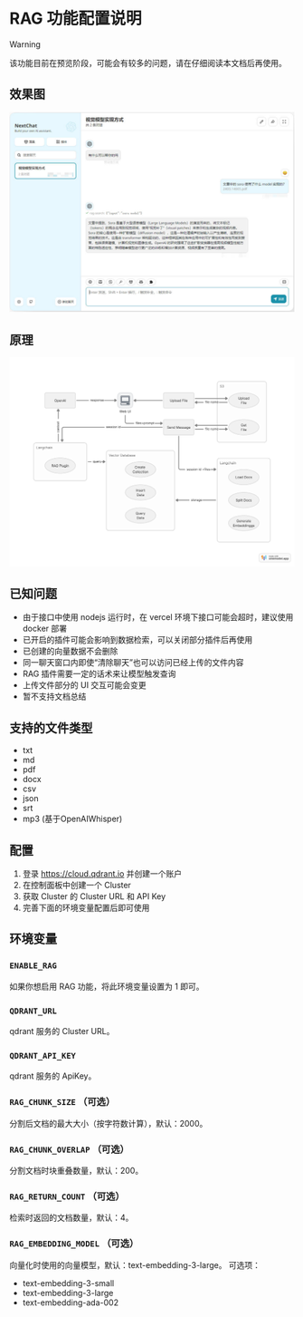 # RAG 功能配置说明

> [!WARNING]
> 该功能目前在预览阶段，可能会有较多的问题，请在仔细阅读本文档后再使用。

## 效果图

![example](./images/rag-example.jpg)

## 原理

![example](./images/rag.png)

## 已知问题

- 由于接口中使用 nodejs 运行时，在 vercel 环境下接口可能会超时，建议使用 docker 部署
- 已开启的插件可能会影响到数据检索，可以关闭部分插件后再使用
- 已创建的向量数据不会删除
- 同一聊天窗口内即使“清除聊天”也可以访问已经上传的文件内容
- RAG 插件需要一定的话术来让模型触发查询
- 上传文件部分的 UI 交互可能会变更
- 暂不支持文档总结

## 支持的文件类型

- txt
- md
- pdf
- docx
- csv
- json
- srt
- mp3 (基于OpenAIWhisper)

## 配置

1. 登录 https://cloud.qdrant.io 并创建一个账户
2. 在控制面板中创建一个 Cluster
3. 获取 Cluster 的 Cluster URL 和 API Key
4. 完善下面的环境变量配置后即可使用

## 环境变量

### `ENABLE_RAG`

如果你想启用 RAG 功能，将此环境变量设置为 1 即可。

### `QDRANT_URL`

qdrant 服务的 Cluster URL。

### `QDRANT_API_KEY`

qdrant 服务的 ApiKey。

### `RAG_CHUNK_SIZE` （可选）

分割后文档的最大大小（按字符数计算），默认：2000。

### `RAG_CHUNK_OVERLAP` （可选）

分割文档时块重叠数量，默认：200。

### `RAG_RETURN_COUNT` （可选）

检索时返回的文档数量，默认：4。

### `RAG_EMBEDDING_MODEL` （可选）

向量化时使用的向量模型，默认：text-embedding-3-large。
可选项：
- text-embedding-3-small
- text-embedding-3-large
- text-embedding-ada-002